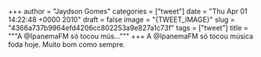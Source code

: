 
+++
author = "Jaydson Gomes"
categories = ["tweet"]
date = "Thu Apr 01 14:22:48 +0000 2010"
draft = false
image = "{TWEET_IMAGE}"
slug = "4366a737b9964efd4206cc802253a9e827a1c73f"
tags = ["tweet"]
title = """A @IpanemaFM só tocou mús..."""
+++
A @IpanemaFM só tocou música foda hoje. Muito bom como sempre.
